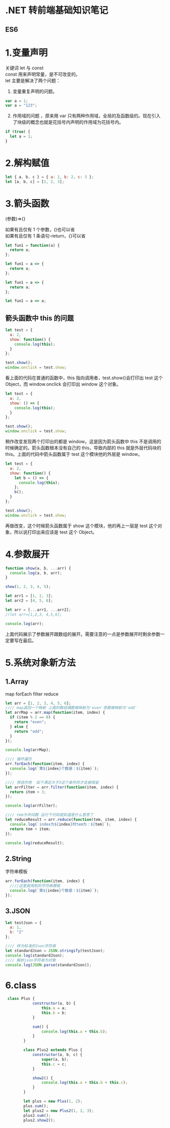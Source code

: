 # .NET 转前端基础知识笔记

## ES6

# 1.变量声明

关键词 let 与 const  
const 用来声明常量，是不可改变的。  
let 主要是解决了两个问题：

1. 变量重复声明的问题。

```javascript
var a = 1;
var a = "123";
```

2. 作用域的问题
   ，原来用 var 只有两种作用域，全局的及函数级的。现在引入了块级的概念也就是花括号内声明的作用域为花括号内。

```javascript
if (true) {
  let a = 1;
}
```

# 2.解构赋值

```javascript
let { a, b, c } = { a: 1, b: 2, c: 3 };
let [a, b, c] = [1, 2, 3];
```

# 3.箭头函数

(参数)=>{}

如果有且仅有 1 个参数，()也可以省  
如果有且仅有 1 条语句-return，{}可以省

```javascript
let fun1 = function(a) {
  return a;
};

let fun1 = a => {
  return a;
};

let fun1 = a => {
  return a;
};

let fun1 = a => a;
```

## 箭头函数中 this 的问题

```javascript
let test = {
  a: 2,
  show: function() {
    console.log(this);
  }
};

test.show();
window.onclick = test.show;
```

看上面的代码在普通的函数中，this 指向调用者，test.show()会打印出 test 这个 Object，而 window.onclick 会打印出 window 这个对象。

```javascript
let test = {
  a: 2,
  show: () => {
    console.log(this);
  }
};

test.show();
window.onclick = test.show;
```

稍作改变发现两个打印出的都是 window。这是因为箭头函数中 this 不是调用的时候确定的。箭头函数根本没有自己的 this，导致内部的 this 就是外层代码块的 this。上面的代码中箭头函数属于 test 这个模块他的外层是 window。

```javascript
let test = {
  a: 2,
  show: function() {
    let b = () => {
      console.log(this);
    };
    b();
  }
};

test.show();
window.onclick = test.show;
```

再做改变，这个时候箭头函数属于 show 这个模块，他的再上一层是 test 这个对象，所以说打印出来应该是 test 这个 Object。

# 4.参数展开

```javascript
function show(a, b, ...arr) {
  console.log(a, b, arr);
}

show(1, 2, 3, 4, 5);

let arr1 = [1, 2, 3];
let arr2 = [4, 5, 6];

let arr = [...arr1, ...arr2];
//let arr=[1,2,3, 4,5,6];

console.log(arr);
```

上面代码展示了参数展开跟数组的展开。需要注意的一点是参数展开时剩余参数一定要写在最后。

# 5.系统对象新方法

## 1.Array

map forEach filter reduce

```javascript
let arr = [1, 2, 3, 4, 5, 6];
//// map返回一个映射 上面的数组偶数被映射为'even'奇数被映射为'odd'
let arrMap = arr.map(function(item, index) {
  if (item % 2 == 0) {
    return "even";
  } else {
    return "odd";
  }
});

console.log(arrMap);

//// 循环遍历
arr.forEach(function(item, index) {
  console.log(`第${index}个数是：${item}`);
});

//// 筛选作用  如下满足大于3这个条件的才会被保留
let arrFilter = arr.filter(function(item, index) {
  return item > 3;
});

console.log(arrFilter);

//// tem为中间数 运行下代码就知道是什么意思了
let reduceResult = arr.reduce(function(tem, item, index) {
  console.log(`index为${index}时tem为：${tem}`);
  return tem + item;
});

console.log(reduceResult);
```

## 2.String

字符串模板

```javascript
arr.forEach(function(item, index) {
  ////这里就用到的字符串模板
  console.log(`第${index}个数是：${item}`);
});
```

## 3.JSON

```javascript
let testJson = {
  a: 1,
  b: "2"
};

//// 转为标准的Json字符串
let standardJson = JSON.stringify(testJson);
console.log(standardJson);
//// 解析json字符串为对象
console.log(JSON.parse(standardJson));
```

# 6.class

```javascript
 class Plus {
            constructor(a, b) {
                this.a = a;
                this.b = b;
            }

            sum() {
                console.log(this.a + this.b);
            }
        }

        class Plus2 extends Plus {
            constructor(a, b, c) {
                super(a, b);
                this.c = c;
            }

            show2() {
                console.log(this.a + this.b + this.c);
            }
        }

        let plus = new Plus(1, 2);
        plus.sum();
        let plus2 = new Plus2(1, 2, 3);
        plus2.sum();
        plus2.show2();
```
